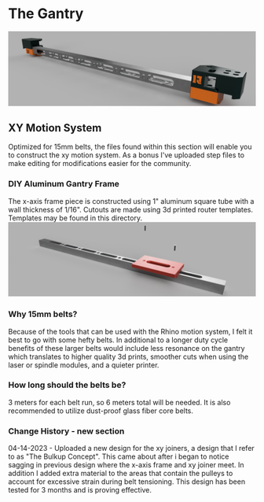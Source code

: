 # The Gantry

![Rhino Motion System](https://github.com/Makersmic/Rhino-3d-Printer/blob/main/Literature/Gantry-Bulkup.png)

## XY Motion System
Optimized for 15mm belts, the files found within this section will enable you to construct the xy motion system.  As a bonus I've uploaded step files to make editing for modifications easier for the community.

### DIY Aluminum Gantry Frame
The x-axis frame piece is constructed using 1" aluminum square tube with a wall thickness of 1/16".  Cutouts are made using 3d printed router templates.  Templates may be found in this directory.
![Rhino Motion System](https://github.com/Makersmic/Rhino-3d-Printer/blob/main/Literature/Gantry_Router_Template_Illustra.png)

### Why 15mm belts?
Because of the tools that can be used with the Rhino motion system, I felt it best to go with some hefty belts.  In additional to a longer duty cycle benefits of these larger belts would include less resonance 
on the gantry which translates to higher quality 3d prints, smoother cuts when using the laser or spindle modules, and a quieter printer.

### How long should the belts be?
3 meters for each belt run, so 6 meters total will be needed.  It is also recommended to utilize dust-proof glass fiber core belts.

### Change History - new section
04-14-2023 - Uploaded a new design for the xy joiners, a design that I refer to as "The Bulkup Concept".  This came about after i began to notice sagging in previous design where the x-axis frame and xy joiner meet.  In addition I added extra material to the areas that contain the pulleys to account for excessive strain during belt tensioning.  This design has been tested for 3 months and is proving effective.
